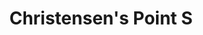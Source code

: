 ---
title: "Christensen's Point S"
url: /west-valley-city/christensens-point-s/
shop: car repair
---